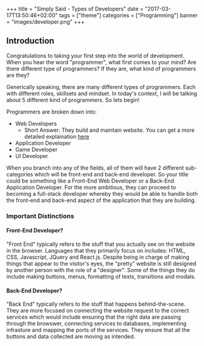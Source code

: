 +++
title = "Simply Said - Types of Developers"
date = "2017-03-17T13:50:46+02:00"
tags = ["theme"]
categories = ["Programming"]
banner = "images/developer.png"
+++

[1]: http://www.theodinproject.com/courses/introduction-to-web-development/lessons/what-a-web-developer-does

## Introduction
Congratulations to taking your first step into the world of development. When you hear the word "programmer", what first comes to your mind? Are there different type of programmers? If they are, what kind of programmers are they?

Generically speaking, there are many different types of programmers. Each with different roles, skillsets and mindset. In today's context, I will be talking about 5 different kind of programmers. So lets begin!

Programmers are broken down into:

+ Web Developers
  - Short Answer: They build and maintain website. You can get a more detailed explaination [here][1]
+ Application Developer
+ Game Developer
+ UI Developer

When you branch into any of the fields, all of them will have 2 different sub-categories which will be front-end and back-end developer. So your title could be something like a Front-End Web Developer or a Back-End Application Developer. For the more ambitious, they can proceed to becoming a full-stack developer whereby they would be able to handle both the front-end and back-end aspect of the application that they are building.

### Important Distinctions

#### Front-End Developer?

"Front End" typically refers to the stuff that you actually see on the website in the browser. Languages that they primarily focus on includes: HTML, CSS, Javascript, JQuery and React.js. Despite being in charge of making things that appear to the visitor's eyes, the "pretty" website is still designed by another person with the role of a "designer". Some of the things they do include making buttons, menus, formatting of texts, transitions and modals.

#### Back-End Developer?

"Back End" typically refers to the stuff that happens behind-the-scene. They are more focused on connecting the website request to the correct services which would include ensuring that the right data are passing through the browswer, connecting services to databases, implementing infrasture and mapping the ports of the services. They ensure that all the buttons and data collected are moving as intended.
